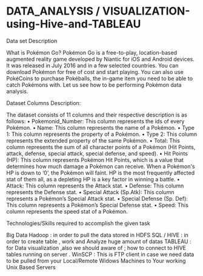 # DATA_ANALYSIS / VISUALIZATION-using-Hive-and-TABLEAU

Data set Description 

What is Pokémon Go? 
Pokémon Go is a free-to-play, location-based augmented reality game developed by Niantic for iOS and Android devices. It was released in July 2016 and in a few selected countries. You can download Pokémon for free of cost and start playing. You can also use PokéCoins to purchase Pokéballs, the in-game item you need to be able to catch Pokémons with. Let us see how to be performing Pokémon data analysis.

Dataset Columns Description: 

The dataset consists of 11 columns and their respective description is as follows:
•	Pokemonid_Number: This column represents the ids of every Pokémon. 
•	Name: This column represents the name of a Pokémon. 
•	Type 1: This column represents the property of a Pokémon.
•	Type 2: This column represents the extended property of the same Pokémon.
•	Total: This column represents the sum of all character points of a Pokémon (Hit Points, attack, defense, special attack, special defense, and speed). 
•	Hit Points (HP): This column represents Pokémon Hit Points, which is a value that determines how much damage a Pokémon can receive. When a Pokémon's HP is down to ‘0’, the Pokémon will faint. HP is the most frequently affected stat of them all, as a depleting HP is a key factor in winning a battle. 
•	Attack: This column represents the Attack stat. 
•	Defense: This column represents the Defense stat. 
•	Special Attack (Sp.Atk): This column represents a Pokémon’s Special Attack stat.
•	Special Defense (Sp. Def): This column represents a Pokémon’s Special Defense stat.
•	Speed: This column represents the speed stat of a Pokémon.


Technologies/Skills required to accomplish the given task 

Big Data Hadoop : in order to pull the data stored in HDFS 
SQL / HIVE : in order to create table , work and Analyze huge amount of datas 
TABLEAU : for Data visualization ,also we should aware of ; how to connect to HIVE tables running on server .
WinSCP : This is FTP client in case we need data to be pulled from your Local/Remote Widows Machines to Your working Unix Based Servers

